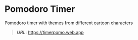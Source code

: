# Pomodoro Timer


Pomodoro timer with themes from different cartoon characters

> ***URL***: https://timerpomo.web.app
